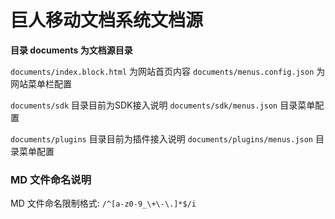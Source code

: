 # 巨人移动文档系统文档源

**目录 documents 为文档源目录**

`documents/index.block.html` 为网站首页内容
`documents/menus.config.json` 为网站菜单栏配置


`documents/sdk` 目录目前为SDK接入说明
`documents/sdk/menus.json` 目录菜单配置


`documents/plugins` 目录目前为插件接入说明
`documents/plugins/menus.json` 目录菜单配置


### MD 文件命名说明

MD 文件命名限制格式:  `/^[a-z0-9_\+\-\.]*$/i`